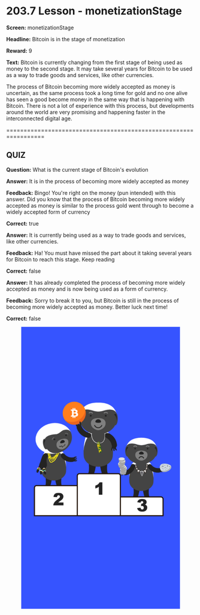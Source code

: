 # 203.7 Lesson - monetizationStage

**Screen:** monetizationStage

**Headline:** Bitcoin is in the stage of monetization

**Reward:** 9

**Text:** Bitcoin is currently changing from the first stage of being used as money to the second stage. It may take several years for Bitcoin to be used as a way to trade goods and services, like other currencies.

The process of Bitcoin becoming more widely accepted as money is uncertain, as the same process took a long time for gold and no one alive has seen a good become money in the same way that is happening with Bitcoin. There is not a lot of experience with this process, but developments around the world are very promising and happening faster in the interconnected digital age.


=================================================================

## QUIZ

**Question:** What is the current stage of Bitcoin&#x27;s evolution


**Answer:** It is in the process of becoming more widely accepted as money

**Feedback:** Bingo! You&#x27;re right on the money (pun intended) with this answer. Did you know that the process of Bitcoin becoming more widely accepted as money is similar to the process gold went through to become a widely accepted form of currency

**Correct:** true

**Answer:** It is currently being used as a way to trade goods and services, like other currencies.

**Feedback:** Ha! You must have missed the part about it taking several years for Bitcoin to reach this stage. Keep reading

**Correct:** false

**Answer:** It has already completed the process of becoming more widely accepted as money and is now being used as a form of currency.

**Feedback:** Sorry to break it to you, but Bitcoin is still in the process of becoming more widely accepted as money. Better luck next time!

**Correct:** false


<figure><img src="../.gitbook/assets/203-07.png" alt=""><figcaption></figcaption></figure>

